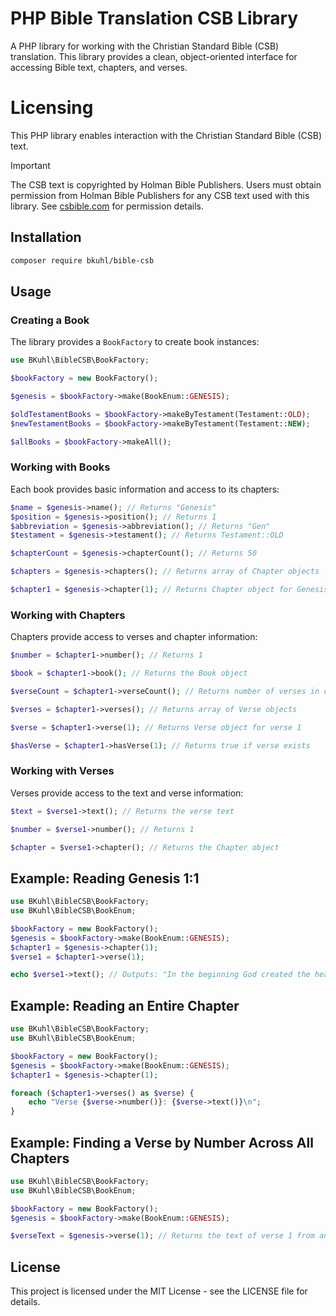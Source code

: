 # PHP Bible Translation CSB Library

A PHP library for working with the Christian Standard Bible (CSB) translation. This library provides a clean, object-oriented interface for accessing Bible text, chapters, and verses.

# Licensing

This PHP library enables interaction with the Christian Standard Bible (CSB) text.

> [!IMPORTANT]
> The CSB text is copyrighted by Holman Bible Publishers. Users must obtain permission from Holman Bible Publishers for any CSB text used with this library. See [csbible.com](https://csbible.com) for permission details.

## Installation

```bash
composer require bkuhl/bible-csb
```

## Usage

### Creating a Book

The library provides a `BookFactory` to create book instances:

```php
use BKuhl\BibleCSB\BookFactory;

$bookFactory = new BookFactory();

$genesis = $bookFactory->make(BookEnum::GENESIS);

$oldTestamentBooks = $bookFactory->makeByTestament(Testament::OLD);
$newTestamentBooks = $bookFactory->makeByTestament(Testament::NEW);

$allBooks = $bookFactory->makeAll();
```

### Working with Books

Each book provides basic information and access to its chapters:

```php
$name = $genesis->name(); // Returns "Genesis"
$position = $genesis->position(); // Returns 1
$abbreviation = $genesis->abbreviation(); // Returns "Gen"
$testament = $genesis->testament(); // Returns Testament::OLD

$chapterCount = $genesis->chapterCount(); // Returns 50

$chapters = $genesis->chapters(); // Returns array of Chapter objects

$chapter1 = $genesis->chapter(1); // Returns Chapter object for Genesis 1
```

### Working with Chapters

Chapters provide access to verses and chapter information:

```php
$number = $chapter1->number(); // Returns 1

$book = $chapter1->book(); // Returns the Book object

$verseCount = $chapter1->verseCount(); // Returns number of verses in chapter

$verses = $chapter1->verses(); // Returns array of Verse objects

$verse = $chapter1->verse(1); // Returns Verse object for verse 1

$hasVerse = $chapter1->hasVerse(1); // Returns true if verse exists
```

### Working with Verses

Verses provide access to the text and verse information:

```php
$text = $verse1->text(); // Returns the verse text

$number = $verse1->number(); // Returns 1

$chapter = $verse1->chapter(); // Returns the Chapter object
```

## Example: Reading Genesis 1:1

```php
use BKuhl\BibleCSB\BookFactory;
use BKuhl\BibleCSB\BookEnum;

$bookFactory = new BookFactory();
$genesis = $bookFactory->make(BookEnum::GENESIS);
$chapter1 = $genesis->chapter(1);
$verse1 = $chapter1->verse(1);

echo $verse1->text(); // Outputs: "In the beginning God created the heavens and the earth."
```

## Example: Reading an Entire Chapter

```php
use BKuhl\BibleCSB\BookFactory;
use BKuhl\BibleCSB\BookEnum;

$bookFactory = new BookFactory();
$genesis = $bookFactory->make(BookEnum::GENESIS);
$chapter1 = $genesis->chapter(1);

foreach ($chapter1->verses() as $verse) {
    echo "Verse {$verse->number()}: {$verse->text()}\n";
}
```

## Example: Finding a Verse by Number Across All Chapters

```php
use BKuhl\BibleCSB\BookFactory;
use BKuhl\BibleCSB\BookEnum;

$bookFactory = new BookFactory();
$genesis = $bookFactory->make(BookEnum::GENESIS);

$verseText = $genesis->verse(1); // Returns the text of verse 1 from any chapter
```

## License

This project is licensed under the MIT License - see the LICENSE file for details.


